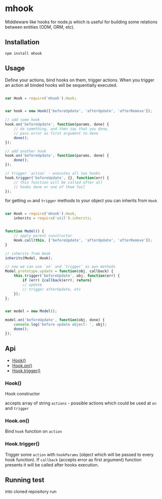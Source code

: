 # mhook

Middleware like hooks for node.js which is useful for building some relations
between entities (ODM, ORM, etc).


## Installation

```
npm install mhook
```


## Usage

Define your actions, bind hooks on them, trigger actions.
When you trigger an action all binded hooks will be sequentially executed. 

```js

var Hook = require('mhook').Hook;


var hook = new Hook(['beforeUpdate', 'afterUpdate', 'afterRemove']);

// add some hook
hook.on('beforeUpdate', function(params, done) {
	// do something, and then say that you done,
	// pass error as first argument to done
	done();
});

// add another hook
hook.on('beforeUpdate', function(params, done) {
	done();
});

// trigger `action` - executes all two hooks
hook.trigger('beforeUpdate', {}, function(err) {
	// this function will be called after all
	// hooks done or one of them fail
});

```

for getting `on` and `trigger` methods to your object you can inherits from `Hook`


```js

var Hook = require('mhook').Hook,
	inherits = require('util').inherits;


function Model() {
	// apply parent cunstructor
	Hook.call(this, ['beforeUpdate', 'afterUpdate', 'afterRemove']);
}

// inherits from Hook
inherits(Model, Hook);

// now we can use `on` and `trigger` as own methods
Model.prototype.update = function(obj, callback) {
	this.trigger('beforeUpdate', obj, function(err) {
		if (err) {callback(err); return}
		// update
		// trigger afterUpdate, etc
	});
};


var model = new Model();

model.on('beforeUpdate', function(obj, done) {
	console.log('before update object: ', obj);
	done();
});

```


## Api

  - [Hook()](#hook)
  - [Hook.on()](#hookon)
  - [Hook.trigger()](#hooktrigger)

### Hook()

  Hook constructor
  
  accepts array of string `actions` - possible actions which could be used
  at `on` and `trigger`

### Hook.on()

  Bind `hook` function on `action`

### Hook.trigger()

  Trigger some `action` with `hookParams` (object which will be passed to
  every hook function).
  If `callback` (accepts error as first argument) function presents it will be
  called after hooks execution.


## Running test

into cloned repository run
